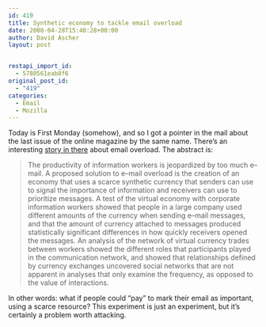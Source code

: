 ```yaml
---
id: 419
title: Synthetic economy to tackle email overload
date: 2008-04-28T15:40:28+00:00
author: David Ascher
layout: post


restapi_import_id:
  - 5780561eab8f6
original_post_id:
  - "419"
categories:
  - Email
  - Mozilla
---
```

Today is First Monday (somehow), and so I got a pointer in the mail about the last issue of the online magazine by the same name. There&#8217;s an interesting [story in there](http://www.uic.edu/htbin/cgiwrap/bin/ojs/index.php/fm/article/view/2100/1963) about email overload. The abstract is:

> The productivity of information workers is jeopardized by too much e–mail. A proposed solution to e–mail overload is the creation of an economy that uses a scarce synthetic currency that senders can use to signal the importance of information and receivers can use to prioritize messages. A test of the virtual economy with corporate information workers showed that people in a large company used different amounts of the currency when sending e–mail messages, and that the amount of currency attached to messages produced statistically significant differences in how quickly receivers opened the messages. An analysis of the network of virtual currency trades between workers showed the different roles that participants played in the communication network, and showed that relationships defined by currency exchanges uncovered social networks that are not apparent in analyses that only examine the frequency, as opposed to the value of interactions.

In other words: what if people could &#8220;pay&#8221; to mark their email as important, using a scarce resource? This experiment is just an experiment, but it&#8217;s certainly a problem worth attacking.